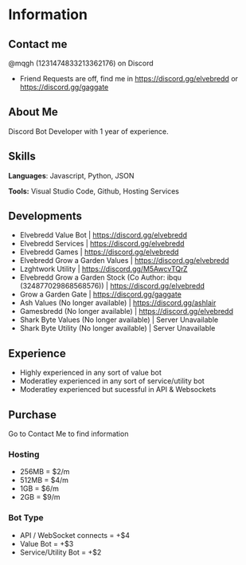 # Information

## Contact me
@mqgh (1231474833213362176) on Discord
- Friend Requests are off, find me in https://discord.gg/elvebredd or https://discord.gg/gaggate

## About Me
Discord Bot Developer with 1 year of experience.

## Skills
**Languages**: Javascript, Python, JSON

**Tools:** Visual Studio Code, Github, Hosting Services

## Developments
* Elvebredd Value Bot | https://discord.gg/elvebredd
* Elvebredd Services | https://discord.gg/elvebredd
* Elvebredd Games | https://discord.gg/elvebredd
* Elvebredd Grow a Garden Values | https://discord.gg/elvebredd
* Lzghtwork Utility | https://discord.gg/M5AwcvTQrZ
* Elvebredd Grow a Garden Stock (Co Author: ibqu (324877029868568576)) | https://discord.gg/elvebredd
* Grow a Garden Gate | https://discord.gg/gaggate
* Ash Values (No longer available) | https://discord.gg/ashlair
* Gamesbredd (No longer available) | https://discord.gg/elvebredd
* Shark Byte Values (No longer available) | Server Unavailable
* Shark Byte Utility (No longer available) | Server Unavailable

## Experience
* Highly experienced in any sort of value bot
* Moderatley experienced in any sort of service/utility bot
* Moderatley experienced but sucessful in API & Websockets

## Purchase
Go to Contact Me to find information
### Hosting
- 256MB = $2/m
- 512MB = $4/m
- 1GB = $6/m
- 2GB = $9/m
### Bot Type
- API / WebSocket connects = +$4
- Value Bot = +$3
- Service/Utility Bot = +$2


